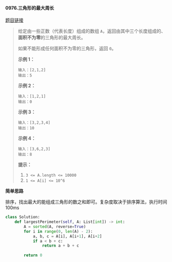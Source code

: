 #### 0976.三角形的最大周长

[题目链接](https://leetcode-cn.com/problems/largest-perimeter-triangle)

> 给定由一些正数（代表长度）组成的数组 `A`，返回由其中三个长度组成的、**面积不为零**的三角形的最大周长。
>
> 如果不能形成任何面积不为零的三角形，返回 `0`。
>
>  
>
> 
>
> **示例 1：**
>
> ```
> 输入：[2,1,2]
> 输出：5
> ```
>
> **示例 2：**
>
> ```
> 输入：[1,2,1]
> 输出：0
> ```
>
> **示例 3：**
>
> ```
> 输入：[3,2,3,4]
> 输出：10
> ```
>
> **示例 4：**
>
> ```
> 输入：[3,6,2,3]
> 输出：8
> ```
>
>  
>
> **提示：**
>
> 1. `3 <= A.length <= 10000`
> 2. `1 <= A[i] <= 10^6`

**简单思路**

排序，找出最大的能组成三角形的数之和即可。复杂度取决于排序算法，执行时间100ms

```python
class Solution:
    def largestPerimeter(self, A: List[int]) -> int:
        A = sorted(A, reverse=True)
        for i in range(0, len(A) - 2):
            a, b, c = A[i], A[i+1], A[i+2]
            if a < b + c:
                return a + b + c
        
        return 0
```



